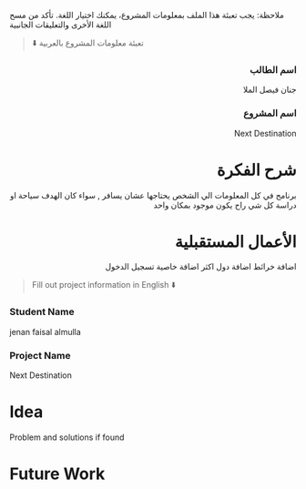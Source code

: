 
ملاحظة: يجب تعبئة هذا الملف بمعلومات المشروع، يمكنك اختيار اللغة. تأكد من مسح اللغة الأخرى والتعليقات الجانبية 
> ⬇️ تعبئة معلومات المشروع بالعربية  

<div dir="rtl">
  
### اسم الطالب
جنان فيصل الملا

### اسم المشروع
Next Destination

# شرح الفكرة
برنامج في كل المعلومات الي الشخص يحتاجها عشان يسافر , سواء كان الهدف سياحة او دراسة 
كل شي راح يكون موجود بمكان واحد

# الأعمال المستقبلية
اضافة خرائط 
اضافة دول اكثر
اضافة خاصية تسجيل الدخول

</div>

> Fill out project information in English ⬇️
### Student Name
jenan faisal almulla

### Project Name
Next Destination

# Idea
Problem and solutions if found 


# Future Work 


